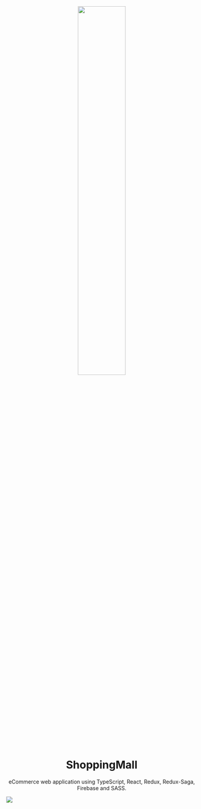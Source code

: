 <div align="center">
  <img width="50%" src="https://kiseleva-seo.mcdir.ru/wp-content/uploads/2020/04/online-portal-e-commerce-development.png" />
</div>

<h1 align="center">ShoppingMall</h1>
<p align="center">
 eCommerce web application using TypeScript, React, Redux, Redux-Saga, Firebase and SASS.
</p>

<img src="https://firebasestorage.googleapis.com/v0/b/valhalla-shopping-cart.appspot.com/o/shoping-cart.jpg?alt=media&token=3beb7064-0b36-4944-a3a7-a11a96c228e8" />
